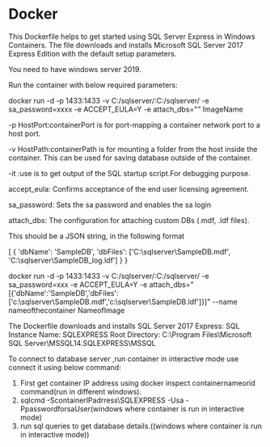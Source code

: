 # Docker

This Dockerfile helps to get started using SQL Server Express in Windows Containers. 
The file downloads and installs Microsoft SQL Server 2017 Express Edition with the default setup parameters.

You need to have windows server 2019.

Run the container with below required parameters:

docker run -d -p 1433:1433 -v C:/sqlserver/:C:/sqlserver/ -e sa_password=xxxx -e ACCEPT_EULA=Y -e attach_dbs="<add DB-JSON-CONFIG>" ImageName

  -p HostPort:containerPort is for port-mapping a container network port to a host port.

  -v HostPath:containerPath is for mounting a folder from the host inside the container. This can be used for saving database outside of the container.

  -it :use is to get output of the SQL startup script.For debugging purpose.
  
  accept_eula: Confirms acceptance of the end user licensing agreement.

  sa_password: Sets the sa password and enables the sa login

  attach_dbs: The configuration for attaching custom DBs (.mdf, .ldf files).

  This should be a JSON string, in the following format

[
  {
  	'dbName': 'SampleDB',
  	'dbFiles': ['C:\\sqlserver\\SampleDB.mdf',
  	'C:\\sqlserver\\SampleDB_log.ldf']
  }
}

docker run -d -p 1433:1433 -v C:/sqlserver/:C:/sqlserver/ -e sa_password=xxx -e ACCEPT_EULA=Y -e attach_dbs="[{'dbName':'SampleDB','dbFiles':['c:\\sqlserver\\SampleDB.mdf','c:\\sqlserver\\SampleDB.ldf']}]" --name nameofthecontainer NameofImage


The Dockerfile downloads and installs SQL Server 2017 Express:
SQL Instance Name: SQLEXPRESS
Root Directory: C:\Program Files\Microsoft SQL Server\MSSQL14.SQLEXPRESS\MSSQL

To connect to database server ,run container in interactive mode use connect it using below command:

1. First get container IP address using docker inspect containernameorid command(run in different windows).
2. sqlcmd -ScontainerIPadrress\SQLEXPRESS -Usa -PpasswordforsaUser(windows where container is run in interactive mode)
3. run sql queries to get database details.((windows where container is run in interactive mode))



